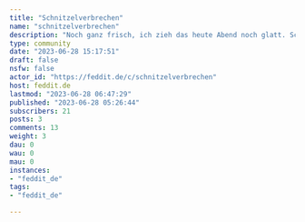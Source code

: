 ```yaml
---
title: "Schnitzelverbrechen" 
name: "schnitzelverbrechen"
description: "Noch ganz frisch, ich zieh das heute Abend noch glatt. Schön mit [Jägerschnitzel](https://www.youtube.com/watch?v=GE-Kq1rT34o) im Header. ÜEs gilt:* Es geht um Bilder und Rezepte zum Verzehr gedachter, wenn auch nicht zwingend dazu geeigneter, Dinge* Diese Dinge müssen als Schnitzel bezeichnet werden oder im Grundsatz hinreichende Ähnlichkeiten aufweisen* Mindestens ein kulinarischer Kulturraum, der etwas auf seine Schnitzel hält, muss tödlich beleidigt sein* In Titel oder Begleittext sollten die vermeintlichen Straftatbestände benannt werden, damit Täter und Verteidiger sich dazu einlassen können* Hass, Hetze und Häme sind erlaubt, aber ausschließlich gegenüber den Schnitzeln, für alle anderen gelten weiteren die TOS von [Feddit](https://feddit.de/)"
type: community
date: "2023-06-28 15:17:51"
draft: false
nsfw: false
actor_id: "https://feddit.de/c/schnitzelverbrechen"
host: feddit.de
lastmod: "2023-06-28 06:47:29"
published: "2023-06-28 05:26:44"
subscribers: 21
posts: 3
comments: 13
weight: 3
dau: 0
wau: 0
mau: 0
instances:
- "feddit_de"
tags: 
- "feddit_de"

---
```


